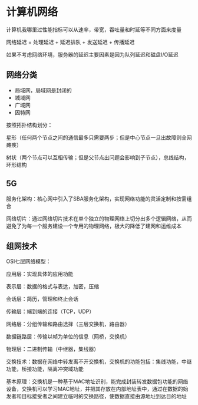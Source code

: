 # 计算机网络

计算机我哪里过性能指标可以从速率，带宽，吞吐量和时延等不同方面来度量

网络延迟 = 处理延迟 + 延迟排队 + 发送延迟 + 传播延迟

如果不考虑网络环境，服务器的延迟主要因素是因为队列延迟和磁盘I/O延迟

## 网络分类

* 局域网，局域网是封闭的
* 城域网
* 广域网
* 因特网

按照拓扑结构划分：

星形（任何两个节点之间的通信最多只需要两步；但是中心节点一旦出故障则全网瘫痪）

树状（两个节点可以互相传输；但是父节点出问题会影响到子节点），总线结构，环形结构

## 5G

服务化架构：核心网中引入了SBA服务化架构，实现网络功能的灵活定制和按需组合

网络切片：通过网络切片技术在单个独立的物理网络上切分出多个逻辑网络，从而避免了为每一个服务建设一个专用的物理网络，极大的降低了建网和运维成本

## 组网技术

OSI七层网络模型：

应用层：实现具体的应用功能

表示层：数据的格式与表达，加密，压缩

会话层：简历，管理和终止会话

传输层：端到端的连接（TCP，UDP）

网络层：分组传输和路由选择（三层交换机，路由器）

数据链路层：传输以帧为单位的信息（网桥，交换机）

物理层：二进制传输（中继器，集线器）


交换技术：数据在网络中转发离不开交换机，交换机的功能包括：集线功能，中继功能，桥接功能，隔离冲突域功能

基本原理：交换机是一种基于MAC地址识别，能完成封装转发数据包功能的网络设备，交换机可以学习MAC地址，并把其存放在内部地址表中，通过在数据的始发者和目标接受者之间建立临时的交换路径，使数据直接由源地址到达目的地址
